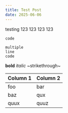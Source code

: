 ```yaml
---
title: Test Post
date: 2025-06-06
---
```


testing
123 123 123 123

`code`

```
multiple
line
code
```

**bold**
*italic*
~strikethrough~


| Column 1 | Column 2 |
|----------|----------|
| foo      | bar      |
| baz      | qux      |
| quux     | quuz     |
